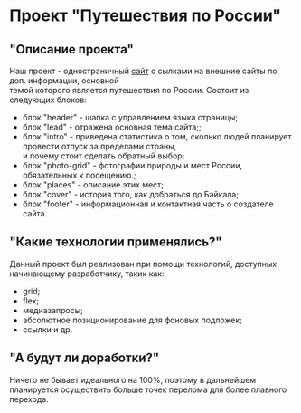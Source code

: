 # Проект "Путешествия по России"

## "Описание проекта"

Наш проект - одностраничный [сайт](https://in-the-garden.github.io/russian-travel/) с сылками на внешние сайты по доп. информации, основной  
темой которого является путешествия по России. 
Состоит из следующих блоков:
  * блок "header" - шапка с управлением языка страницы;
  * блок "lead" - отражена основная тема сайта;;
  * блок "intro" - приведена статистика о том, сколько людей планирует провести отпуск за пределами страны,  
  и почему стоит сделать обратный выбор;
  * блок "photo-grid" - фотографии природы и мест России, обязательных к посещению.;
  * блок "places" - описание этих мест;
  * блок "cover" - история того, как добраться до Байкала;
  * блок "footer" - информационная и контактная часть о создателе сайта.

## "Какие технологии применялись?"

Данный проект был реализован при помощи технологий, доступных начинающему разработчику, такик как:
  * grid;
  * flex;
  * медиазапросы;
  * абсолютное позиционирование для фоновых подложек;
  * ссылки и др.

## "А будут ли доработки?"

Ничего не бывает идеального на 100%, поэтому в дальнейшем планируется осуществить больше точек перелома для более плавного перехода.